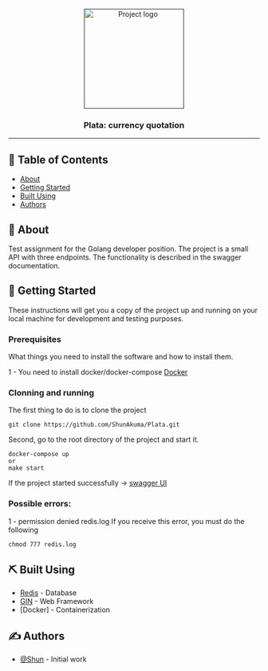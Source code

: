 <p align="center">
  <a href="" rel="noopener">
 <img width=200px height=200px src="https://i.imgur.com/MvArqAv.jpeg" alt="Project logo"></a>
</p>

<h3 align="center">Plata: сurrency quotation</h3>



---


## 📝 Table of Contents

- [About](#about)
- [Getting Started](#getting_started)
- [Built Using](#built_using)
- [Authors](#authors)

## 🧐 About <a name = "about"></a>

Test assignment for the Golang developer position.
The project is a small API with three endpoints.
The functionality is described in the swagger documentation.

## 🏁 Getting Started <a name = "getting_started"></a>

These instructions will get you a copy of the project up and running on your local machine for development and testing purposes.
### Prerequisites

What things you need to install the software and how to install them.

1 - You need to install docker/docker-compose
[Docker](https://docs.docker.com/compose/install/)


### Clonning and running

The first thing to do is to clone the project

```
git clone https://github.com/ShunAkuma/Plata.git

```
Second, go to the root directory of the project and start it.

```
docker-compose up
or
make start

```

If the project started successfully ->  [swagger UI](http://localhost:8080/swagger/index.html)

### Possible errors:
1 - permission denied redis.log
If you receive this error, you must do the following
```
chmod 777 redis.log

```

## ⛏️ Built Using <a name = "built_using"></a>

- [Redis](https://redis.io/docs/connect/clients/go/) - Database
- [GIN](https://github.com/gin-gonic/gin) - Web Framework
- [Docker] - Containerization

## ✍️ Authors <a name = "authors"></a>

- [@Shun](https://github.com/ShunAkuma) - Initial work
